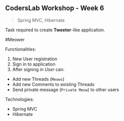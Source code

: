 ## CodersLab Workshop - Week 6
>Spring MVC, Hibernate

Task required to create **Tweeter**-like application.

#Meower

Functionalities:
1. New User registration
2. Sign in to application
3. After signing in *User* can:
* Add new Threads (`Meows`)
* Add new Comments to existing Threads
* Send private message (`Private Meow`) to other users

Technologies:
* Spring MVC
* Hibernate 